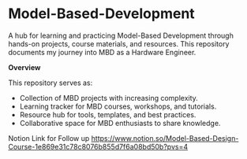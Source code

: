 # Model-Based-Development
A hub for learning and practicing Model-Based Development through hands-on projects, course materials, and resources. This repository documents my journey into MBD as a Hardware Engineer. 

**Overview**

This repository serves as:
* Collection of MBD projects with increasing complexity.
* Learning tracker for MBD courses, workshops, and tutorials.
* Resource hub for tools, templates, and best practices.
* Collaborative space for MBD enthusiasts to share knowledge.

Notion Link for Follow up
https://www.notion.so/Model-Based-Design-Course-1e869e31c78c8076b855d7f6a08bd50b?pvs=4
